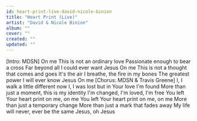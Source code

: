 ```yaml
---
id: heart-print-live-david-nicole-binion
title: "Heart Print (Live)"
artist: "David & Nicole Binion"
album: ""
cover: ""
created: ""
updated: ""
---
```


[Intro: MDSN]
On me
This is not an ordinary love
Passionate enough to bear a cross
Far beyond all I could ever want
Jesus
On me
This is not a thought that comes and goes
It's the air I breathe, the fire in my bones
The greatest power I will ever know
Jesus
On me
[Chorus: MDSN & Travis Greene]
I, I walk a little different now
I, I was lost but in Your love I'm found
More than just a moment, this is my identity
I'm changed, I'm loved, I'm free
You left Your heart print on me, on me
You left Your heart print on me, on me
More than just a temporary change
More than just a mark that fades away
My life will never, ever be the same
Jesus, oh Jesus